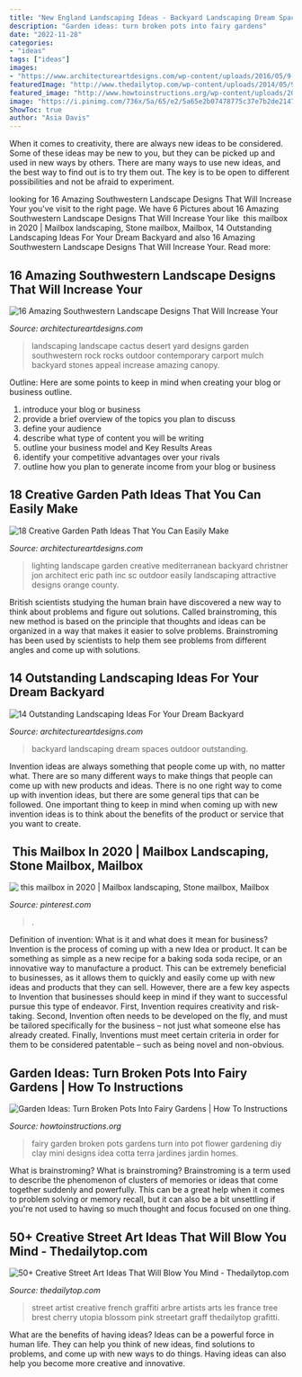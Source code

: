 ```yaml
---
title: "New England Landscaping Ideas - Backyard Landscaping Dream Spaces Outdoor Outstanding"
description: "Garden ideas: turn broken pots into fairy gardens"
date: "2022-11-28"
categories:
- "ideas"
tags: ["ideas"]
images:
- "https://www.architectureartdesigns.com/wp-content/uploads/2016/05/9-26.jpg"
featuredImage: "http://www.thedailytop.com/wp-content/uploads/2014/05/9c54a3e67a2a522c579b3a5af74d23471.jpg"
featured_image: "http://www.howtoinstructions.org/wp-content/uploads/2015/05/Garden-Ideas-Turn-Broken-Pots-Into-Fairy-Gardens-8-600x896.jpg"
image: "https://i.pinimg.com/736x/5a/65/e2/5a65e2b07478775c37e7b2de214724e0.jpg"
ShowToc: true
author: "Asia Davis"
---
```



When it comes to creativity, there are always new ideas to be considered. Some of these ideas may be new to you, but they can be picked up and used in new ways by others. There are many ways to use new ideas, and the best way to find out is to try them out. The key is to be open to different possibilities and not be afraid to experiment.

	

		
looking for 16 Amazing Southwestern Landscape Designs That Will Increase Your you've visit to the right page. We have 6 Pictures about 16 Amazing Southwestern Landscape Designs That Will Increase Your like ️ this mailbox in 2020 | Mailbox landscaping, Stone mailbox, Mailbox, 14 Outstanding Landscaping Ideas For Your Dream Backyard and also 16 Amazing Southwestern Landscape Designs That Will Increase Your. Read more:
		
    
## 16 Amazing Southwestern Landscape Designs That Will Increase Your

<img loading=lazy src="https://www.architectureartdesigns.com/wp-content/uploads/2016/04/16-Amazing-Southwestern-Landscape-Designs-That-Will-Increase-Your-Outdoor-Appeal-11.jpg" onerror="this.onerror=null;this.src='https://tse3.mm.bing.net/th?id=OIP.QdRpOC0rd7D2v46MTiQ9HAHaEy&amp;pid=15.1';" alt="16 Amazing Southwestern Landscape Designs That Will Increase Your">

_Source: architectureartdesigns.com_

>landscaping landscape cactus desert yard designs garden southwestern rock rocks outdoor contemporary carport mulch backyard stones appeal increase amazing canopy. 

	

Outline: Here are some points to keep in mind when creating your blog or business outline.
1. introduce your blog or business 
2. provide a brief overview of the topics you plan to discuss 
3. define your audience 
4. describe what type of content you will be writing 
5. outline your business model and Key Results Areas 
6. identify your competitive advantages over your rivals 
7. outline how you plan to generate income from your blog or business  
    
## 18 Creative Garden Path Ideas That You Can Easily Make

<img loading=lazy src="https://www.architectureartdesigns.com/wp-content/uploads/2016/05/9-26.jpg" onerror="this.onerror=null;this.src='https://tse4.mm.bing.net/th?id=OIP.MFke7b42YRFNhggaQ_qh1QAAAA&amp;pid=15.1';" alt="18 Creative Garden Path Ideas That You Can Easily Make">

_Source: architectureartdesigns.com_

>lighting landscape garden creative mediterranean backyard christner jon architect eric path inc sc outdoor easily landscaping attractive designs orange county. 

	

British scientists studying the human brain have discovered a new way to think about problems and figure out solutions. Called brainstroming, this new method is based on the principle that thoughts and ideas can be organized in a way that makes it easier to solve problems. Brainstroming has been used by scientists to help them see problems from different angles and come up with solutions.

    
## 14 Outstanding Landscaping Ideas For Your Dream Backyard

<img loading=lazy src="https://www.architectureartdesigns.com/wp-content/uploads/2014/06/11.-Outdoor-Spaces.jpg" onerror="this.onerror=null;this.src='https://tse1.mm.bing.net/th?id=OIP.WU-8pGelkU6DvLzPY31IKgHaLE&amp;pid=15.1';" alt="14 Outstanding Landscaping Ideas For Your Dream Backyard">

_Source: architectureartdesigns.com_

>backyard landscaping dream spaces outdoor outstanding. 

	

Invention ideas are always something that people come up with, no matter what. There are so many different ways to make things that people can come up with new products and ideas. There is no one right way to come up with invention ideas, but there are some general tips that can be followed. One important thing to keep in mind when coming up with new invention ideas is to think about the benefits of the product or service that you want to create.

    
## ️ This Mailbox In 2020 | Mailbox Landscaping, Stone Mailbox, Mailbox

<img loading=lazy src="https://i.pinimg.com/736x/5a/65/e2/5a65e2b07478775c37e7b2de214724e0.jpg" onerror="this.onerror=null;this.src='https://tse4.mm.bing.net/th?id=OIP.orZon4KpLgeDFHrl0K3o6wHaLV&amp;pid=15.1';" alt="️ this mailbox in 2020 | Mailbox landscaping, Stone mailbox, Mailbox">

_Source: pinterest.com_

>. 

	

Definition of invention: What is it and what does it mean for business?
Invention is the process of coming up with a new Idea or product. It can be something as simple as a new recipe for a baking soda soda recipe, or an innovative way to manufacture a product. This can be extremely beneficial to businesses, as it allows them to quickly and easily come up with new ideas and products that they can sell. However, there are a few key aspects to Invention that businesses should keep in mind if they want to successful pursue this type of endeavor. First, Invention requires creativity and risk-taking. Second, Invention often needs to be developed on the fly, and must be tailored specifically for the business – not just what someone else has already created. Finally, Inventions must meet certain criteria in order for them to be considered patentable – such as being novel and non-obvious.

    
## Garden Ideas: Turn Broken Pots Into Fairy Gardens | How To Instructions

<img loading=lazy src="http://www.howtoinstructions.org/wp-content/uploads/2015/05/Garden-Ideas-Turn-Broken-Pots-Into-Fairy-Gardens-8-600x896.jpg" onerror="this.onerror=null;this.src='https://tse1.mm.bing.net/th?id=OIP.NEx46aLtzvRlPFJ1AjLhewHaLD&amp;pid=15.1';" alt="Garden Ideas: Turn Broken Pots Into Fairy Gardens | How To Instructions">

_Source: howtoinstructions.org_

>fairy garden broken pots gardens turn into pot flower gardening diy clay mini designs idea cotta terra jardines jardin homes. 

	

What is brainstroming?
What is brainstroming? Brainstroming is a term used to describe the phenomenon of clusters of memories or ideas that come together suddenly and powerfully. This can be a great help when it comes to problem solving or memory recall, but it can also be a bit unsettling if you're not used to having so much thought and focus focused on one thing.

    
## 50+ Creative Street Art Ideas That Will Blow You Mind - Thedailytop.com

<img loading=lazy src="http://www.thedailytop.com/wp-content/uploads/2014/05/9c54a3e67a2a522c579b3a5af74d23471.jpg" onerror="this.onerror=null;this.src='https://tse1.mm.bing.net/th?id=OIP.0idu6rGtNHFR-RBhIRet6AHaE4&amp;pid=15.1';" alt="50+ Creative Street Art Ideas That Will Blow You Mind - Thedailytop.com">

_Source: thedailytop.com_

>street artist creative french graffiti arbre artists arts les france tree brest cherry utopia blossom pink streetart graff thedailytop grafitti. 

	

What are the benefits of having ideas?
Ideas can be a powerful force in human life. They can help you think of new ideas, find solutions to problems, and come up with new ways to do things. Having ideas can also help you become more creative and innovative.

